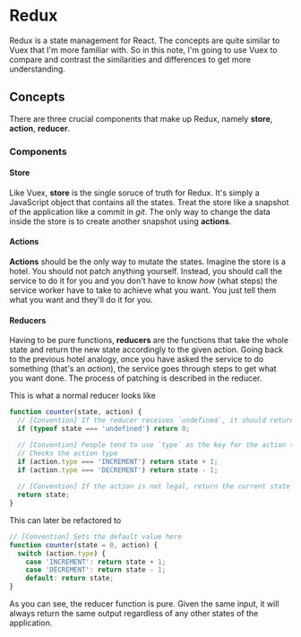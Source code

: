 # Redux

Redux is a state management for React. The concepts are quite similar to Vuex that I'm more familiar with. So in this note, I'm going to use Vuex to compare and contrast the similarities and differences to get more understanding.

## Concepts

There are three crucial components that make up Redux, namely **store**, **action**, **reducer**.

### Components

#### Store

Like Vuex, **store** is the single soruce of truth for Redux. It's simply a JavaScript object that contains all the states. Treat the store like a snapshot of the application like a commit in *git*. The only way to change the data inside the store is to create another snapshot using **actions**.

#### Actions

**Actions** should be the only way to mutate the states. Imagine the store is a hotel. You should not patch anything yourself. Instead, you should call the service to do it for you and you don't have to know *how* (what steps) the service worker have to take to achieve what you want. You just tell them what you want and they'll do it for you.

#### Reducers

Having to be pure functions, **reducers** are the functions that take the whole state and return the new state accordingly to the given action. Going back to the previous hotel analogy, once you have asked the service to do something (that's an *action*), the service goes through steps to get what you want done. The process of patching is described in the reducer.

This is what a normal reducer looks like

```javascript
function counter(state, action) {
  // [Convention] If the reducer receives `undefined`, it should return what it considers to be the initial value of the state
  if (typeof state === 'undefined') return 0;

  // [Convention] People tend to use `type` as the key for the action type. It could be something else but why would you do that?
  // Checks the action type
  if (action.type === 'INCREMENT') return state + 1;
  if (action.type === 'DECREMENT') return state - 1;
  
  // [Convention] If the action is not legal, return the current state
  return state;
}
```

This can later be refactored to

```javascript
// [Convention] Sets the default value here
function counter(state = 0, action) {
  switch (action.type) {
    case 'INCREMENT': return state + 1;
    case 'DECREMENT': return state - 1;
    default: return state;
}
```

As you can see, the reducer function is pure. Given the same input, it will always return the same output regardless of any other states of the application.
